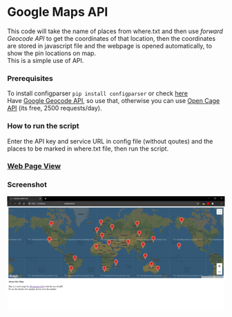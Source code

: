 # Google Maps API

This code will take the name of places from where.txt and then use *forward Geocode API* to get the coordinates of that location, then the coordinates are stored in javascript file and the webpage is opened automatically, to show the pin locations on map.<br>
This is a simple use of API.

### Prerequisites

To install configparser ```pip install configparser``` or check [here](https://pypi.org/project/configparser/)<br>
Have [Google Geocode API](https://developers.google.com/maps/documentation/geocoding/overview), so use that, otherwise you can use 
[Open Cage API](https://opencagedata.com/api) (its free, 2500 requests/day).

### How to run the script

Enter the API key and service URL in config file (without qoutes) and the places to be marked in where.txt file, then run the script.

### [Web Page View](webpage.html)

### Screenshot

![Map view](/Screenshot.png)


